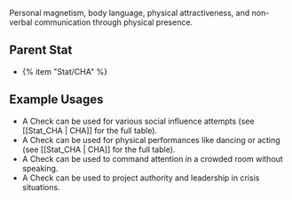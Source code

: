 Personal magnetism, body language, physical attractiveness, and non-verbal communication through physical presence.

## Parent Stat

* {% item "Stat/CHA" %}

## Example Usages

* A Check can be used for various social influence attempts (see [[Stat_CHA | CHA]] for the full table).
* A Check can be used for physical performances like dancing or acting (see [[Stat_CHA | CHA]] for the full table).
* A Check can be used to command attention in a crowded room without speaking.
* A Check can be used to project authority and leadership in crisis situations.
